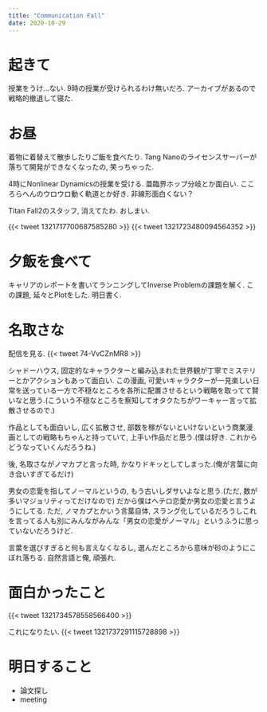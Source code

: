 ```yaml
---
title: "Communication Fall"
date: 2020-10-29
---
```


# 起きて
授業をうけ...ない. 9時の授業が受けられるわけ無いだろ. アーカイブがあるので戦略的撤退して寝た.

# お昼
着物に着替えて散歩したりご飯を食べたり. Tang Nanoのライセンスサーバーが落ちて開発ができなくなったの, 笑っちゃった.

4時にNonlinear Dynamicsの授業を受ける. 亜臨界ホップ分岐とか面白い. こころらへんのウロウロ動く軌道とか好き. 非線形面白くない？

Titan Fall2のスタッフ, 消えてたわ. おしまい.

{{< tweet 1321717700687585280 >}}
{{< tweet 1321723480094564352 >}}

# 夕飯を食べて
キャリアのレポートを書いてランニングしてInverse Problemの課題を解く. この課題, 延々とPlotをした. 明日書く.

# 名取さな
配信を見る.
{{< tweet 74-VvCZnMR8 >}}

シャドーハウス, 固定的なキャラクターと編み込まれた世界観が丁寧でミステリーとかアクションもあって面白い. 
この漫画, 可愛いキャラクターが一見楽しい日常を送っている一方で不穏なところを各所に配置させるという戦略を取ってて賢いなと思う.(こういう不穏なところを察知してオタクたちがワーキャー言って拡散させるので.)

作品としても面白いし, 広く拡散させ, 部数を稼がないといけないという商業漫画としての戦略もちゃんと持っていて, 上手い作品だと思う.(僕は好き. これからどうなっていくんだろうね.)

後, 名取さながノマカプと言った時, かなりドキッとしてしまった.(俺が言葉に向き合いすぎてるだけ)

男女の恋愛を指してノーマルというの, もう古いしダサいよなと思う.(ただ, 数が多いマジョリティってだけなので)
だから僕はヘテロ恋愛か男女の恋愛と言うようにしてる. ただ, ノマカプとかいう言葉自体, スラング化しているだろうしこれを言ってる人も別にみんながみんな「男女の恋愛がノーマル」というふうに思っていないだろうけど.

言葉を選びすぎると何も言えなくなるし, 選んだところから意味が砂のようにこぼれ落ちる. 自然言語と俺, 頑張れ.

# 面白かったこと
{{< tweet 1321734578558566400 >}}

これになりたい.
{{< tweet 1321737291115728898 >}}

# 明日すること
- 論文探し
- meeting